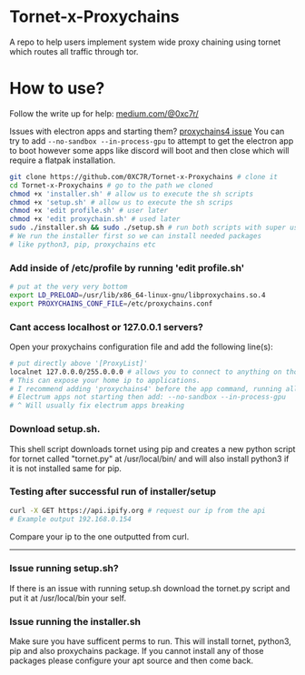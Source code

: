 # Tornet-x-Proxychains
A repo to help users implement system wide proxy chaining using tornet which routes all traffic through tor.

# How to use?

Follow the write up for help:
[medium.com/@0xc7r/](https://medium.com/@0xc7r/using-tornet-w-proxychains-for-a-system-wide-proxy-connection-5df63612c743?postPublishedType=initial)

Issues with electron apps and starting them?
[proxychains4 issue](https://github.com/rofl0r/proxychains-ng/issues/586)
You can try to add `--no-sandbox --in-process-gpu` to attempt to get the electron app to boot however some apps like discord will boot and then close which will require a flatpak installation.

```bash
git clone https://github.com/0XC7R/Tornet-x-Proxychains # clone it
cd Tornet-x-Proxychains # go to the path we cloned
chmod +x 'installer.sh' # allow us to execute the sh scripts
chmod +x 'setup.sh' # allow us to execute the sh scrips
chmod +x 'edit profile.sh' # user later
chmod +x 'edit proxychain.sh' # used later
sudo ./installer.sh && sudo ./setup.sh # run both scripts with super user
# We run the installer first so we can install needed packages 
# like python3, pip, proxychains etc
```

### Add inside of /etc/profile by running 'edit profile.sh'
```bash
# put at the very very bottom
export LD_PRELOAD=/usr/lib/x86_64-linux-gnu/libproxychains.so.4
export PROXYCHAINS_CONF_FILE=/etc/proxychains.conf
```

### Cant access localhost or 127.0.0.1 servers?
Open your proxychains configuration file and add the following line(s):
```bash
# put directly above '[ProxyList]'
localnet 127.0.0.0/255.0.0.0 # allows you to connect to anything on those ips while keeping you connected to your proxies
# This can expose your home ip to applications.
# I recommend adding 'proxychains4' before the app command, running all traffic through the tor nodes like wanted
# Electrum apps not starting then add: --no-sandbox --in-process-gpu
# ^ Will usually fix electrum apps breaking

```

### Download setup.sh. 
This shell script downloads tornet using pip and creates a new python script for tornet called "tornet.py" at /usr/local/bin/ and will also install python3 if it is not 
installed same for pip.

### Testing after successful run of installer/setup
```bash
curl -X GET https://api.ipify.org # request our ip from the api
# Example output 192.168.0.154
```
Compare your ip to the one outputted from curl.

<hr>

### Issue running setup.sh?
If there is an issue with running setup.sh download the tornet.py script and put it at /usr/local/bin your self.

### Issue running the installer.sh
Make sure you have sufficent perms to run. This will install tornet, python3, pip and also proxychains package. If you cannot install any of those packages please configure your apt source and then come back.
